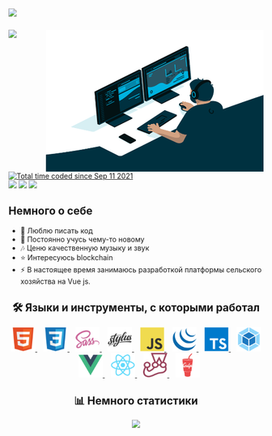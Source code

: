 <h1>
  <a href="https://github.com/stLucky">
    <img src="https://readme-typing-svg.herokuapp.com?font=JetBrains+Mono&color=%2336BCF7&size=30&vCenter=true&width=700&height=40&lines=%D0%92%D1%81%D0%B5%D0%BC+%D0%BF%D1%80%D0%B8%D0%B2%D0%B5%D1%82!%F0%9F%91%8B;%D0%AF+%D0%9B%D0%B5%D0%B2%D0%B8%D0%BD+%D0%A1%D0%B5%D1%80%D0%B3%D0%B5%D0%B9%2C+frontend+%D1%80%D0%B0%D0%B7%D1%80%D0%B0%D0%B1%D0%BE%D1%82%D1%87%D0%B8%D0%BA...;%D0%A0%D0%B0%D0%B4+%D0%92%D0%B0%D1%81+%D0%B2%D0%B8%D0%B4%D0%B5%D1%82%D1%8C+%D0%B2+%D1%81%D0%B2%D0%BE%D0%B5%D0%BC+%D0%BF%D1%80%D0%BE%D1%84%D0%B8%D0%BB%D0%B5!">
  </a>
</h1>

<img align="right" alt="GIF" src="code.gif" width="430" height="280" />

<a target="_blank" href="https://github.com/stLucky"><img src="https://badges.pufler.dev/visits/stLucky/stLucky?style=flat&logoColor=white&color=25d366"/></a>
<a href="https://wakatime.com/@55bb6db5-52d3-4da3-810c-2455f6cc6f89"><img src="https://wakatime.com/badge/user/55bb6db5-52d3-4da3-810c-2455f6cc6f89.svg" alt="Total time coded since Sep 11 2021" /></a>
<br/>
<a target="_blank" href="https://t.me/stLuckkyy"><img src="https://img.shields.io/badge/Telegram-2CA5E0?style=flat&logo=telegram&logoColor=white&color=2ca5e0"/></a>
<a target="_blank" href="https://linkedin.com/in/stlucky"><img src="https://img.shields.io/badge/LinkedIn-0077B5??style=flat&logo=linkedin&logoColor=white&color=0077b5"/></a>
<a target="_blank" href="https://twitter.com/LuckkySteven"><img src="https://img.shields.io/badge/Twitter-D14836?style=flat&logo=twitter&logoColor=white&color=2ca5e0"/></a>

<h2> Немного о себе</h2>

- 💪 Люблю писать код
- 🥅 Постоянно учусь чему-то новому
- 🎶 Ценю качественную музыку и звук
- ⭐ Интересуюсь blockchain
- ⚡ В настоящее время занимаюсь
  разработкой платформы сельского хозяйства
  на Vue js.

<h2 align="center">🛠 Языки и инструменты, с которыми работал</h2>
<p align="center">
  <a href="https://github.com/topics/html">
    <img src="images/html5-original.svg" width="48" height="48" alt="HTML" />
  </a>
  &nbsp;&nbsp;
  <a href="https://github.com/topics/css">
    <img src="images/css3.svg" width="48" height="48" alt="CSS" />
  </a>
  &nbsp;&nbsp;
  <a href="https://github.com/topics/sass">
    <img src="images/sass-original.svg" width="48" height="48" alt="Sass" />
  </a>
  &nbsp;&nbsp;
  <a href="https://github.com/stylus/stylus">
    <img src="images/stylus-original.svg" width="48" height="48" alt="Stylus" />
  </a>
  &nbsp;&nbsp;
  <a href="https://github.com/topics/javascript">
    <img src="images/javascript-original.svg" width="48" height="48" alt="JavaScript" />
  </a>
  &nbsp;&nbsp;
  <a href="https://github.com/topics/jquery">
    <img src="images/jquery-original.svg" width="48" height="48" alt="JQuery" />
  </a>
  &nbsp;&nbsp;
  <a href="https://github.com/topics/typescript">
    <img src="images/typescript-original.svg" width="48" height="48" alt="TypeScript" />
  </a>
  &nbsp;&nbsp;
  <a href="https://github.com/topics/webpack">
    <img src="images/webpack-original.svg" width="48" height="48" alt="Webpack" />
  </a>
  &nbsp;&nbsp;
  <a href="https://github.com/topics/vue">
    <img src="images/vuejs-original.svg" width="48" height="48" alt="Vuejs" />
  </a>
  &nbsp;&nbsp;
  <a href="https://github.com/topics/react">
    <img src="images/react-original.svg" width="48" height="48" alt="React" />
  </a>
  &nbsp;&nbsp;
  <a href="https://github.com/facebook/jest">
    <img src="images/jest-plain.svg" width="48" height="48" alt="Jest" />
  </a>
  &nbsp;&nbsp;
  <a href="https://github.com/topics/gulp">
    <img src="images/gulp-plain.svg" width="48" height="48" alt="Gulp" />
  </a>
</p>

<h2 align="center">📊 Немного статистики</h2>

<p align="center">
  <img src="https://github-readme-stats.vercel.app/api/wakatime?username=stluckky&layout=compact" />
</p>
